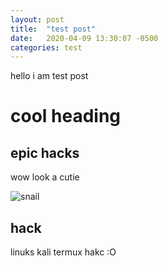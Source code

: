```yaml
---
layout: post
title:  "test post"
date:   2020-04-09 13:30:07 -0500
categories: test
---
```


hello i am test post

# cool heading

## epic hacks

wow look a cutie

![snail](https://i.ytimg.com/vi/heUIg9cWHpw/maxresdefault.jpg)

## hack

linuks kali termux hakc :O
